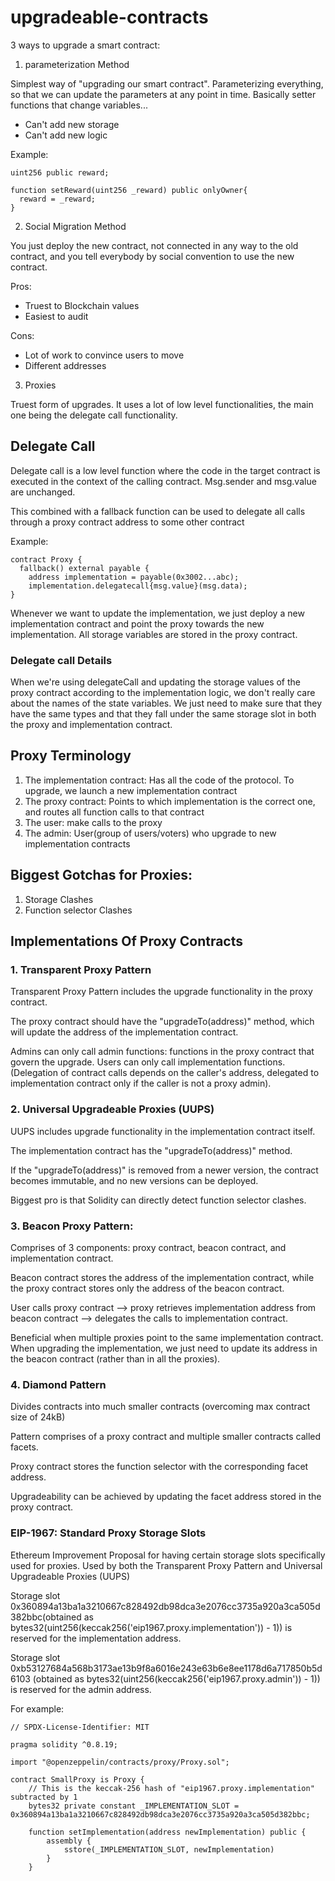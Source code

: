 # upgradeable-contracts

3 ways to upgrade a smart contract:

1. parameterization Method

Simplest way of "upgrading our smart contract". Parameterizing everything, so that we can update the parameters at any point in time. Basically setter functions that change variables...
- Can't add new storage
- Can't add new logic

Example: 

```solidity
uint256 public reward;

function setReward(uint256 _reward) public onlyOwner{
  reward = _reward;
}
```

2. Social Migration Method

You just deploy the new contract, not connected in any way to the old contract, and you tell everybody by social convention to use the new contract.

Pros:
- Truest to Blockchain values
- Easiest to audit

Cons:
- Lot of work to convince users to move
- Different addresses

3. Proxies

Truest form of upgrades. It uses a lot of low level functionalities, the main one being the delegate call functionality.

## Delegate Call

Delegate call is a low level function where the code in the target contract is executed in the context of the calling contract. Msg.sender and msg.value are unchanged.

This combined with a fallback function can be used to delegate all calls through a proxy contract address to some other contract

Example:

```solidity
contract Proxy {
  fallback() external payable {
    address implementation = payable(0x3002...abc);
    implementation.delegatecall{msg.value}(msg.data);
}
```

Whenever we want to update the implementation, we just deploy a new implementation contract and point the proxy towards the new implementation.
All storage variables are stored in the proxy contract.

### Delegate call Details

When we're using delegateCall and updating the storage values of the proxy contract according to the implementation logic, we don't really care about the names of the state variables. We just need to make sure that they have the same types and that they fall under the same storage slot in both the proxy and implementation contract.


## Proxy Terminology
  1. The implementation contract:
       Has all the code of the protocol. To upgrade, we launch a new implementation contract
  2. The proxy contract:
       Points to which implementation is the correct one, and routes all function calls to that contract
  3. The user:
       make calls to the proxy
  4. The admin:
      User(group of users/voters) who upgrade to new implementation contracts

## Biggest Gotchas for Proxies:
  1. Storage Clashes
  2. Function selector Clashes


## Implementations Of Proxy Contracts

### 1. Transparent Proxy Pattern

Transparent Proxy Pattern includes the upgrade functionality in the proxy contract.

The proxy contract should have the "upgradeTo(address)" method, which will update the address of the implementation contract.

Admins can only call admin functions: functions in the proxy contract that govern the upgrade. Users can only call implementation functions. (Delegation of contract calls depends on the caller's address, delegated to implementation contract only if the caller is not a proxy admin).


### 2. Universal Upgradeable Proxies (UUPS)

UUPS includes upgrade functionality in the implementation contract itself.

The implementation contract has the "upgradeTo(address)" method.

If the "upgradeTo(address)" is removed from a newer version, the contract becomes immutable, and no new versions can be deployed.

Biggest pro is that Solidity can directly detect function selector clashes.

### 3. Beacon Proxy Pattern:

Comprises of 3 components: proxy contract, beacon contract, and implementation contract.

Beacon contract stores the address of the implementation contract, while the proxy contract stores only the address of the beacon contract.

User calls proxy contract --> proxy retrieves implementation address from beacon contract --> delegates the calls to implementation contract.

Beneficial when multiple proxies point to the same implementation contract. When upgrading the implementation, we just need to update its address in the beacon contract (rather than in all the proxies).

### 4. Diamond Pattern

Divides contracts into much smaller contracts (overcoming max contract size of 24kB)

Pattern comprises of a proxy contract and multiple smaller contracts called facets.

Proxy contract stores the function selector with the corresponding facet address.

Upgradeability can be achieved by updating the facet address stored in the proxy contract.

### EIP-1967: Standard Proxy Storage Slots

Ethereum Improvement Proposal for having certain storage slots specifically used for proxies. Used by both the Transparent Proxy Pattern and Universal Upgradeable Proxies (UUPS)

Storage slot 0x360894a13ba1a3210667c828492db98dca3e2076cc3735a920a3ca505d382bbc(obtained as bytes32(uint256(keccak256('eip1967.proxy.implementation')) - 1)) is reserved for the implementation address.

Storage slot 0xb53127684a568b3173ae13b9f8a6016e243e63b6e8ee1178d6a717850b5d6103 (obtained as bytes32(uint256(keccak256('eip1967.proxy.admin')) - 1)) is reserved for the admin address.

For example:

```solidity
// SPDX-License-Identifier: MIT

pragma solidity ^0.8.19;

import "@openzeppelin/contracts/proxy/Proxy.sol";

contract SmallProxy is Proxy {
    // This is the keccak-256 hash of "eip1967.proxy.implementation" subtracted by 1
    bytes32 private constant _IMPLEMENTATION_SLOT = 0x360894a13ba1a3210667c828492db98dca3e2076cc3735a920a3ca505d382bbc;

    function setImplementation(address newImplementation) public {
        assembly {
            sstore(_IMPLEMENTATION_SLOT, newImplementation)
        }
    }
```
